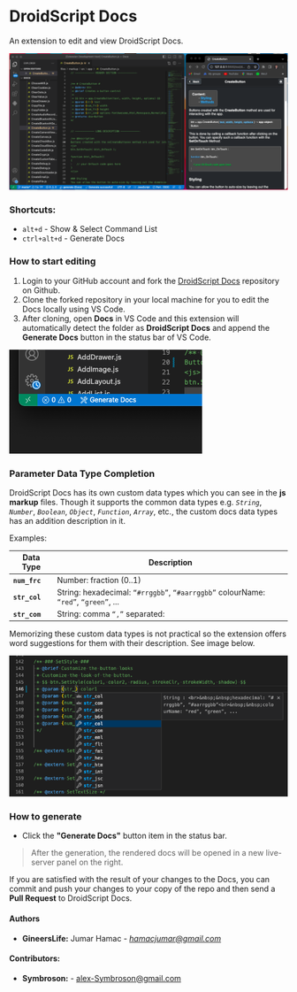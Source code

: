 # DroidScript Docs

An extension to edit and view DroidScript Docs.

![DroidScript Docs](./img/screenshot-main.png)

### Shortcuts:
- `alt+d` - Show & Select Command List
- `ctrl+alt+d` - Generate Docs

### How to start editing
1. Login to your GitHub account and fork the [DroidScript Docs](https://github.com/DroidScript/Docs) repository on Github.
2. Clone the forked repository in your local machine for you to edit the Docs locally using VS Code.
3. After cloning, open **Docs** in VS Code and this extension will automatically detect the folder as **DroidScript Docs** and append the **Generate Docs** button in the status bar of VS Code.

![Generate Docs Screenshot](./img/screenshot-1.png)

### Parameter Data Type Completion
DroidScript Docs has its own custom data types which you can see in the **js markup** files. Though it supports the common data types e.g. _`String`_, _`Number`_, _`Boolean`_, _`Object`_, _`Function`_, _`Array`_, etc., the custom docs data types has an addition description in it.

Examples:

| Data Type | Description |
| --- | --- |
| **`num_frc`** | Number: fraction (0..1) |
| **`str_col`** | String: hexadecimal: `“#rrggbb”`, `“#aarrggbb”` colourName: `“red”`, `“green”`, ... |
| **`str_com`** | String: comma `“,”` separated: |

Memorizing these custom data types is not practical so the extension offers word suggestions for them with their description. See image below.

![Custom Data Types](./img/screenshot-2.png)


### How to generate
- Click the **"Generate Docs"** button item in the status bar.

> After the generation, the rendered docs will be opened in a new live-server panel on the right.


If you are satisfied with the result of your changes to the Docs, you can commit and push your changes to your copy of the repo and then send a **Pull Request** to DroidScript Docs.

#### Authors
- **GineersLife:** Jumar Hamac - *hamacjumar@gmail.com*

#### Contributors:
- **Symbroson:** - alex-Symbroson@gmail.com
